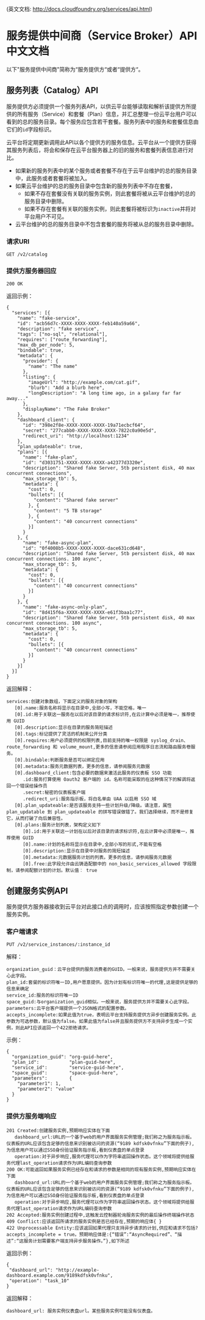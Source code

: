 
(英文文档: http://docs.cloudfoundry.org/services/api.html)

# 服务提供中间商（Service Broker）API 中文文档

以下"服务提供中间商"简称为“服务提供方“或者“提供方“。

## 服务列表（Catalog）API

服务提供方必须提供一个服务列表API，以供云平台能够读取和解析该提供方所提供的所有服务（Service）和套餐（Plan）信息，并汇总整理一份云平台用户可以看到的总的服务目录。每个服务应包含若干套餐。服务列表中的服务和套餐信息由它们的`id`字段标识。

云平台将定期更新调用此API以各个提供方的服务信息。云平台从一个提供方获得其服务列表后，将会和保存在云平台服务器上的旧的服务和套餐列表信息进行对比。
* 如果新的服务列表中的某个服务或者套餐不存在于云平台维护的总的服务目录中，此服务或者套餐将被加入。
* 如果云平台维护的总的服务目录中包含新的服务列表中不存在套餐，
  * 如果不存在套餐没有关联的服务实例，则此套餐将被从云平台维护的总的服务目录中删除。
  * 如果不存在套餐有关联的服务实例，则此套餐将被标识为`inactive`并将对平台用户不可见。
* 云平台维护的总的服务目录中不包含套餐的服务将被从总的服务目录中删除。

### 请求URI

```
GET /v2/catalog
```

### 提供方服务器回应

```
200 OK
```

返回示例：
```
{
  "services": [{
    "name": "fake-service",
    "id": "acb56d7c-XXXX-XXXX-XXXX-feb140a59a66",
    "description": "fake service",
    "tags": ["no-sql", "relational"],
    "requires": ["route_forwarding"],
    "max_db_per_node": 5,
    "bindable": true,
    "metadata": {
      "provider": {
        "name": "The name"
      },
      "listing": {
        "imageUrl": "http://example.com/cat.gif",
        "blurb": "Add a blurb here",
        "longDescription": "A long time ago, in a galaxy far far away..."
      },
      "displayName": "The Fake Broker"
    },
    "dashboard_client": {
      "id": "398e2f8e-XXXX-XXXX-XXXX-19a71ecbcf64",
      "secret": "277cabb0-XXXX-XXXX-XXXX-7822c0a90e5d",
      "redirect_uri": "http://localhost:1234"
    },
    "plan_updateable": true,
    "plans": [{
      "name": "fake-plan",
      "id": "d3031751-XXXX-XXXX-XXXX-a42377d3320e",
      "description": "Shared fake Server, 5tb persistent disk, 40 max concurrent connections",
      "max_storage_tb": 5,
      "metadata": {
        "cost": 0,
        "bullets": [{
          "content": "Shared fake server"
        }, {
          "content": "5 TB storage"
        }, {
          "content": "40 concurrent connections"
        }]
      }
    }, {
      "name": "fake-async-plan",
      "id": "0f4008b5-XXXX-XXXX-XXXX-dace631cd648",
      "description": "Shared fake Server, 5tb persistent disk, 40 max concurrent connections. 100 async",
      "max_storage_tb": 5,
      "metadata": {
        "cost": 0,
        "bullets": [{
          "content": "40 concurrent connections"
        }]
      }
    }, {
      "name": "fake-async-only-plan",
      "id": "8d415f6a-XXXX-XXXX-XXXX-e61f3baa1c77",
      "description": "Shared fake Server, 5tb persistent disk, 40 max concurrent connections. 100 async",
      "max_storage_tb": 5,
      "metadata": {
        "cost": 0,
        "bullets": [{
          "content": "40 concurrent connections"
        }]
      }
    }]
  }]
} 
```
返回解释：
```
services:创建对象数组，下面定义的服务对象的架构
   [0].name:服务名称将显示在目录中,全部小写，不能空格，唯一
   [0].id:用于关联这一服务在以后对该目录的请求标识符,在云计算中必须是唯一，推荐使用 GUID
   [0].description:显示在目录的服务简短描述
   [0].tags:标记提供了灵活的机制来公开分类
   [0].requires:用户必须提供的权限列表,目前支持的唯一权限是 syslog_drain、 route_forwarding 和 volume_mount,更多的信息请参阅应用程序日志流和路由服务卷服务。
   [0].bindable:判断服务是否可以绑定应用
   [0].metadata:服务元数据列表，更多的信息，请参阅服务元数据
   [0].dashboard_client:包含必要的数据来激活此服务的仪表板 SSO 功能
      .id:服务打算使用 Oauth2 客户端的 id。名称可能采取的在这种情况下的解调将返回一个错误给操作员
      .secret:秘密的仪表板客户端
      .redirect_uri:服务指示板，将白名单由 UAA 以启用 SSO 域
   [0].plan_updateable:是否该服务支持一些计划升级/降级。请注意，属性 plan_updatable 到 plan_updateable 的拼写错误做错了。我们选择继续，而不是修复它，从而打破了向后兼容性。
   [0].plans:服务计划列表，架构定义如下
      [0].id:用于关联这一计划在以后对该目录的请求标识符,在云计算中必须是唯一，推荐使用 GUID
      [0].name:计划的名称将显示在目录中,全部小写的形式,不能有空格
      [0].description:显示在目录中对服务的简短描述
      [0].metadata:元数据服务计划的列表。更多的信息，请参阅服务元数据
      [0].free:此字段允许由云铸造配额中的 non_basic_services_allowed 字段限制，请参阅配额计划的计划。默认值︰ true
```

## 创建服务实例API

服务提供方服务器接收到云平台对此接口点的调用时，应该按照指定参数创建一个服务实例。 

### 客户端请求
```
PUT /v2/service_instances/:instance_id
```
解释：
```
organization_guid：云平台提供的服务消费者的GUID。一般来说，服务提供方并不需要关心此字段。
plan_id:套餐的标识符唯一ID,用户愿意提供。因为计划有标识符唯一的代理,这是提供足够的信息来确定
service_id:服务的标识符唯一ID
space_guid:与organization_guid相似。一般来说，服务提供方并不需要关心此字段。
parameters:云平台客户端提供一个JSON格式的配置参数。
accepts_incomplete:如果此值为true，表明云平台支持服务提供方异步创建服务实例。此参数为可选参数，默认值为false。如果此值为false并且服务提供方不支持异步生成一个实例，则此API应该返回一个422拒绝请求。
```
示例：
```
{
  "organization_guid": "org-guid-here",
  "plan_id":           "plan-guid-here",
  "service_id":        "service-guid-here",
  "space_guid":        "space-guid-here",
  "parameters":        {
    "parameter1": 1,
    "parameter2": "value"
  }
}
```
### 提供方服务端响应
```
201 Created:创建服务实例,预期响应实体在下面
   dashboard_url:URL的一个基于web的用户界面服务实例管理;我们称之为服务指示板。仪表板的URL应该包含足够的信息来识别被访问的资源(“9189 kdfsk0vfnku”下面的例子),为信息用户可以通过SSO身份验证服务指示板,看到仪表盘的单点登录
   operation:对于异步响应,服务代理可以作为字符串返回操作状态。这个领域将提供给服务代理last_operation请求作为URL编码查询参数
200 OK:可能返回如果服务实例已经存在和请求的参数是相同的现有服务实例,预期响应实体在下面
   dashboard_url:URL的一个基于web的用户界面服务实例管理;我们称之为服务指示板。仪表板的URL应该包含足够的信息来识别被访问的资源(“9189 kdfsk0vfnku”下面的例子),为信息用户可以通过SSO身份验证服务指示板,看到仪表盘的单点登录
   operation:对于异步响应,服务代理可以作为字符串返回操作状态。这个领域将提供给服务代理last_operation请求作为URL编码查询参数
202 Accepted:服务实例创建过程中,这触发云控制器轮询服务实例的最后操作终端操作状态
409 Conflict:应该返回所请求的服务实例是否已经存在,预期的响应体{ }
422 Unprocessable Entity:应该返回如果代理只支持异步请求的计划,供应和请求不包括? accepts_incomplete = true。预期响应体是:{“错误”:“AsyncRequired”、“描述”:“这服务计划需要客户端支持异步服务操作。”},如下所述
```

返回示例：
```
{
 "dashboard_url": "http://example-dashboard.example.com/9189kdfsk0vfnku",
 "operation": "task_10"
}
```
返回解释：
```
dashboard_url: 服务实例仪表盘url。某些服务实例可能没有仪表盘。
```
   

     





